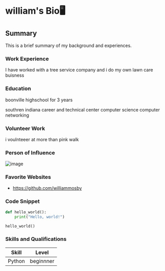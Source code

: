 # william's Bio🖥️

## Summary
This is a brief summary of my background and experiences.

### Work Experience
I have worked with a tree service company and i do my own lawn care buisness 

### Education
boonville highschool for 3 years

southren indiana career and technical center 
computer science 
computer networking

### Volunteer Work
i voulnteeer at more than pink walk 
### Person of Influence
![image](https://github.com/williammosby/AboutMe.md/assets/146846202/76919097-7af4-4943-bc96-2ae4d58729ec)



### Favorite Websites
- https://github.com/williammosby

### Code Snippet
```python
def hello_world():
    print("Hello, world!")

hello_world()
```

### Skills and Qualifications
| Skill           | Level   |
|-----------------|---------|
| Python          |beginnner|
